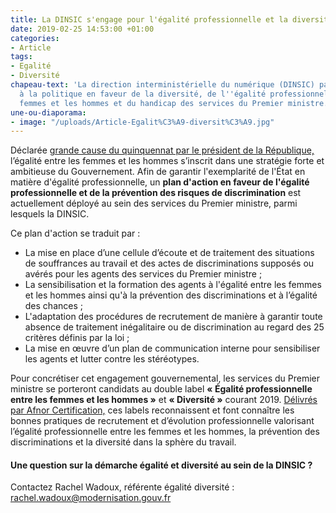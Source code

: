 ```yaml
---
title: La DINSIC s'engage pour l'égalité professionnelle et la diversité
date: 2019-02-25 14:53:00 +01:00
categories:
- Article
tags:
- Egalité
- Diversité
chapeau-text: 'La direction interministérielle du numérique (DINSIC) participe pleinement
  à la politique en faveur de la diversité, de l''égalité professionnelle entre les
  femmes et les hommes et du handicap des services du Premier ministre. '
une-ou-diaporama:
- image: "/uploads/Article-Egalit%C3%A9-diversit%C3%A9.jpg"
---
```


Déclarée [grande cause du quinquennat par le président de la République,](https://grande-cause-quinquennat.gouv.fr/) l’égalité entre les femmes et les hommes s’inscrit dans une stratégie forte et ambitieuse du Gouvernement. Afin de garantir l'exemplarité de l'État en matière d'égalité professionnelle, un **plan d'action en faveur de l'égalité professionnelle et de la prévention des risques de discrimination** est actuellement déployé au sein des services du Premier ministre, parmi lesquels la DINSIC. 

Ce plan d'action se traduit par :
* La mise en place d’une cellule d’écoute et de traitement des situations de souffrances au travail et des actes de discriminations supposés ou avérés pour les agents des services du Premier ministre ;
* La sensibilisation et la formation des agents à l'égalité entre les femmes et les hommes ainsi qu'à la prévention des discriminations et à l’égalité des chances  ;
* L'adaptation des procédures de recrutement de manière à garantir toute absence de traitement inégalitaire ou de discrimination au regard des 25 critères définis par la loi ;
* La mise en œuvre d’un plan de communication interne pour sensibiliser les agents et lutter contre les stéréotypes.

Pour concrétiser cet engagement gouvernemental, les services du Premier ministre se porteront candidats au double label **« Égalité professionnelle entre les femmes et les hommes »** et **« Diversité »** courant 2019. [Délivrés par Afnor Certification,](https://certification.afnor.org/ressources-humaines/alliance-label-diversite-label-egalite-professionnelle) ces labels reconnaissent et font connaître les bonnes pratiques de recrutement et d’évolution professionnelle valorisant l’égalité professionnelle entre les femmes et les hommes,  la prévention des discriminations et la diversité dans la sphère du travail.

#### **Une question sur la démarche égalité et diversité au sein de la DINSIC ?**

Contactez Rachel Wadoux, référente égalité diversité : [rachel.wadoux@modernisation.gouv.fr](rachel.wadoux@modernisation.gouv.fr)
